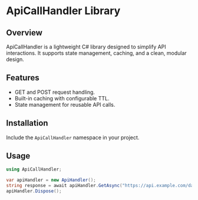 # ApiCallHandler Library

## Overview

ApiCallHandler is a lightweight C# library designed to simplify API interactions. It supports state management, caching, and a clean, modular design.

## Features

- GET and POST request handling.
- Built-in caching with configurable TTL.
- State management for reusable API calls.

## Installation

Include the `ApiCallHandler` namespace in your project.

## Usage

```csharp
using ApiCallHandler;

var apiHandler = new ApiHandler();
string response = await apiHandler.GetAsync("https://api.example.com/data");
apiHandler.Dispose();
```
